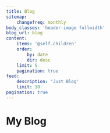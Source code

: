```yaml
---
title: Blog
sitemap:
    changefreq: monthly
body_classes: 'header-image fullwidth'
blog_url: blog
content:
    items: '@self.children'
    order:
        by: date
        dir: desc
    limit: 5
    pagination: true
feed:
    description: 'Just Blog'
    limit: 10
pagination: true
---
```


# My Blog

